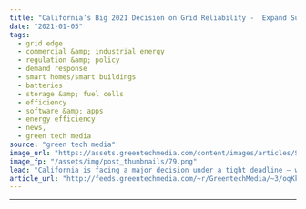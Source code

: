 ```yaml
---
title: "California’s Big 2021 Decision on Grid Reliability -  Expand Supply or Manage Demand?"
date: "2021-01-05"
tags: 
  - grid edge
  - commercial &amp; industrial energy
  - regulation &amp; policy
  - demand response
  - smart homes/smart buildings
  - batteries
  - storage &amp; fuel cells
  - efficiency
  - software &amp; apps
  - energy efficiency
  - news,
  - green tech media
source: "green tech media"
image_url: "https://assets.greentechmedia.com/content/images/articles/Southern_California_Community_Shutterstock_XL.jpg"
image_fp: "/assets/img/post_thumbnails/79.png"
lead: "California is facing a major decision under a tight deadline — whether it should push for large-scale power plants and batteries to prevent a repeat of its August 2020 rolling blackouts this coming summer or turn to behind-the-meter resources such as ..."
article_url: "http://feeds.greentechmedia.com/~r/GreentechMedia/~3/oqKkgk7zIAk/californias-big-decision-for-2021-grid-reliability-go-big-on-supply-or-expand-demand"
---
```


---
